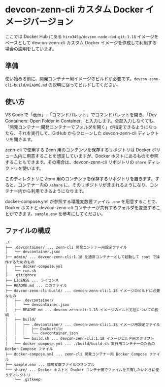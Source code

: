 # devcon-zenn-cli カスタム Docker イメージバージョン

ここでは Docker Hub にある `hiro345g/devcon-node-dod-git:1.18` イメージをベースとして devcon-zenn-cli カスタム Docker イメージを作成して利用する場合の説明をしています。

## 準備

使い始める前に、開発コンテナー用イメージのビルドが必要です。`devcon-zenn-cli-build/README.md` の説明に従ってビルドしてください。

## 使い方

VS Code で「表示」-「コマンドパレット」でコマンドパレットを開き、「Dev Containers: Open Folder in Container」と入力します。全部入力しなくても、「開発コンテナー:開発コンテナーでフォルダを開く」が指定できるようになったら、それを実行して、GitHub からクローンした devcon-zenn-cli ディレクトリを開きます。

zenn-cli で使用する Zenn 用のコンテンツを保存するリポジトリは Docker ボリューム内に用意することを想定していますが、Docker ホストにあるものを参照することもできます。その場合は、devcon-zenn-cli リポジトリの `share` ディレクトリを使います。

このディレクトリに Zenn 用のコンテンツを保存するリポジトリを置きます。すると、コンテナー内の `/share` に、そのリポジトリが含まれるようになり、コンテナー内から利用できるようになります。

docker-compose.yml が参照する環境変数要ファイル `.env` を用意することで、Docker ホストと devcon-zenn-cli コンテナーが共有するフォルダを変更することができます。`sample.env` を参考にしてください。

## ファイルの構成

```text
./
├── .devcontainer/ ... zenn-cli 開発コンテナー用設定ファイル
│   └── devcontainer.json
├── admin/ ... devcon-zenn-cli:1.18 を通常コンテナーとして起動して root で操作するためのもの
│   ├── docker-compose.yml
│   └── run.sh
├── .gitignore
├── LICENSE ... ライセンス
├── README.md ... このファイル
├── devcon-zenn-cli-build/ ... devcon-zenn-cli:1.18 イメージのビルドに必要なもの
│   ├── .devcontainer/
│   │   └── devcontainer.json
│   ├── README.md ... devcon-zenn-cli:1.18 イメージのビルド方法についての説明
│   ├── build/
│   │   ├── .devcontainer/ ... devcon-zenn-cli:1.18 イメージ用設定ファイル
│   │   │   ├── Dockerfile
│   │   │   └── devcontainer.json
│   │   └── build.sh ... devcon-zenn-cli:1.18 イメージビルド用スクリプト
│   └── docker-compose.yml ... ./build/build.sh 実行用コンテナーのための Docker Compose ファイル
├── docker-compose.yml ... zenn-cli 開発コンテナー用 Docker Compose ファイル
├── sample.env ... 環境変数ファイルのサンプル
└── share/ ... Docker ホストと Docker コンテナ間でファイルを共有したいときに使うディレクトリ
    └── .gitkeep
```
